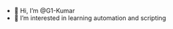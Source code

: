 - 👋 Hi, I’m @G1-Kumar
- 👀 I’m interested in learning automation and scripting


<!---
G1-Kumar/G1-Kumar is a ✨ special ✨ repository because its `README.md` (this file) appears on your GitHub profile.
You can click the Preview link to take a look at your changes.
--->
